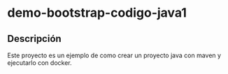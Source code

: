 # demo-bootstrap-codigo-java1

## Descripción

Este proyecto es un ejemplo de como crear un proyecto java con maven y ejecutarlo con docker.
